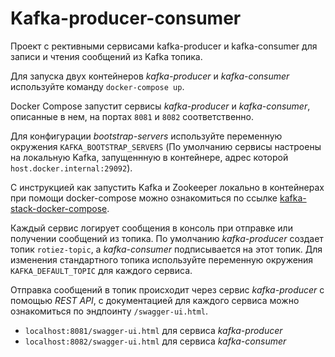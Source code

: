 # Kafka-producer-consumer
Проект с рективными сервисами kafka-producer и kafka-consumer для записи и чтения сообщений из Kafka топика.

Для запуска двух контейнеров *kafka-producer* и *kafka-consumer*
используйте команду `docker-compose up`.

Docker Compose запустит сервисы *kafka-producer* и *kafka-consumer*, описанные в нем, на портах
`8081` и `8082` соответственно.

Для конфигурации *bootstrap-servers* используйте переменную окружения `KAFKA_BOOTSTRAP_SERVERS`
(По умолчанию сервисы настроены на локальную Kafka, запущеннную в контейнере, 
адрес которой `host.docker.internal:29092`).

С инструкцией как запустить Kafka и Zookeeper локально в контейнерах при помощи docker-compose 
можно ознакомиться по ссылке [kafka-stack-docker-compose](https://github.com/conduktor/kafka-stack-docker-compose).

Каждый сервис логирует сообщения в консоль при отправке или получении сообщений из топика.
По умолчанию *kafka-producer* создает топик `rotiez-topic`, а *kafka-consumer* подписывается на этот топик. 
Для изменения стандартного топика используйте переменную окружения `KAFKA_DEFAULT_TOPIC` для каждого сервиса.

Отправка сообщений в топик происходит через сервис *kafka-producer* с помощью _REST API_, 
c документацией для каждого сервиса можно ознакомиться по
эндпоинту `/swagger-ui.html`. 
- `localhost:8081/swagger-ui.html` для сервиса *kafka-producer*
- `localhost:8082/swagger-ui.html` для сервиса *kafka-consumer*